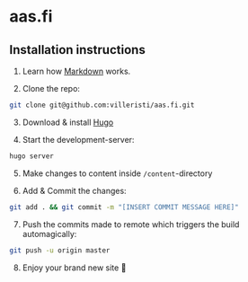 # aas.fi

## Installation instructions

1. Learn how [Markdown](https://www.markdownguide.org/) works.

2. Clone the repo:
```bash
git clone git@github.com:villeristi/aas.fi.git
```

3. Download & install [Hugo](https://github.com/gohugoio/hugo/releases/download/v0.88.1/hugo_extended_0.88.1_macOS-64bit.tar.gz)

4. Start the development-server:
```bash
hugo server
```

5. Make changes to content inside `/content`-directory

6. Add & Commit the changes:
```bash
git add . && git commit -m "[INSERT COMMIT MESSAGE HERE]"
```

7. Push the commits made to remote which triggers the build automagically:

```bash
git push -u origin master
```

8. Enjoy your brand new site 🤑
